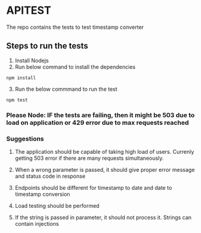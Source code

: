 # APITEST

The repo contains the tests to test timestamp converter

## Steps to run the tests

1. Install Nodejs
2. Run below command to install the dependencies
```
npm install
```
3. Run the below commmand to run the test
```
npm test
```

### Please Node: IF the tests are failing, then it  might be 503 due to load on application or 429 error due to max requests reached

### Suggestions

1. The application should be capable of taking high load of users. Currenly getting 503 error if there are many requests simultaneously.

2. When a wrong parameter is passed, it should give proper error message and status code in response

3. Endpoints should be different for timestamp to date and date to timestamp conversion

4. Load testing should be performed

5. If the string is passed in parameter, it should not process it. Strings can contain injections


